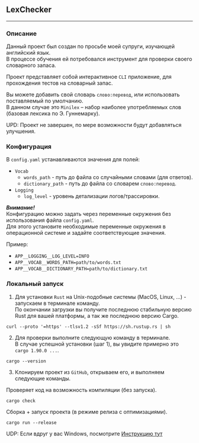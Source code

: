 ## LexChecker

---

### Описание

Данный проект был создан по просьбе моей супруги, изучающей английский язык.  
В процессе обучения ей потребовался инструмент для проверки своего словарного запаса.

Проект представляет собой интерактивное `CLI` приложение, для прохождения тестов на словарный запас.

Вы можете добавить свой словарь `слово:перевод`, или использовать поставляемый по умолчанию.  
В данном случае это `Minilex` – набор наиболее употребляемых слов (базовая лексика по Э. Гуннемарку).

UPD: Проект не завершен, по мере возможности будут добавляться улучшения.

### Конфигурация

В `config.yaml` устанавливаются значения для полей:

- `Vocab`
  - `words_path` - путь до файла со случайными словами (для ответов).
  - `dictionary_path` - путь до файла со словарем `слово:перевод`.
- `Logging`
  - `log_level` - уровень детализации логов/трассировки.

***Внимание!***  
Конфигурацию можно задать через переменные окружения без использования файла `config.yaml`.  
Для этого установите необходимые переменные окружения в операционной системе и задайте соответствующие значения.

Пример:
- `APP__LOGGING__LOG_LEVEL=INFO`
- `APP__VOCAB__WORDS_PATH=path/to/words.txt`
- `APP__VOCAB__DICTIONARY_PATH=path/to/dictionary.txt`

### Локальный запуск

1) Для установки `Rust` на Unix-подобные системы (MacOS, Linux, ...) - запускаем в терминале команду.  
   По окончании загрузки вы получите последнюю стабильную версию Rust для вашей платформы, а так же последнюю версию Cargo.

```shell
curl --proto '=https' --tlsv1.2 -sSf https://sh.rustup.rs | sh
```

2) Для проверки выполните следующую команду в терминале.  
   В случае успешной установки (шаг 1), вы увидите примерно это `cargo 1.90.0 ...`.

```shell
cargo --version
```

3) Клонируем проект из `GitHub`, открываем его, и выполняем следующие команды.

Проверяет код на возможность компиляции (без запуска).
```shell
cargo check
```

Сборка + запуск проекта (в режиме релиза с оптимизациями).
```shell
cargo run --release
```

UDP: Если вдруг у вас Windows, посмотрите [Инструкцию тут](https://forge.rust-lang.org/infra/other-installation-methods.html)
